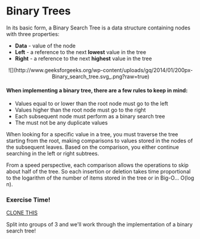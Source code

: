 # Binary Trees


In its basic form, a Binary Search Tree is a data structure containing nodes with three properties:

* **Data** - value of the node
* **Left** - a reference to the next **lowest** value in the tree
* **Right** - a reference to the next **highest** value in the tree

<p align=center>
![](http://www.geeksforgeeks.org/wp-content/uploads/gq/2014/01/200px-Binary_search_tree.svg_.png?raw=true)
</p>

#### When implementing a binary tree, there are a few rules to keep in mind:

* Values equal to or lower than the root node must go to the left
* Values higher than the root node must go to the right
* Each subsequent node must perform as a binary search tree
* The must not be any duplicate values

When looking for a specific value in a tree, you must traverse the tree starting from the root, making comparisons to values stored in the nodes of the subsequent leaves. Based on the comparison, you either continue searching in the left or right subtrees. 

From a speed perspective, each comparison allows the operations to skip about half of the tree. So each insertion or deletion takes time proportional to the logarithm of the number of items stored in the tree or in Big-O... O(log n). 

### Exercise Time!


[CLONE THIS](https://github.com/mlimberg/binary-search-tree)

Split into groups of 3 and we'll work through the implementation of a binary search tree! 
